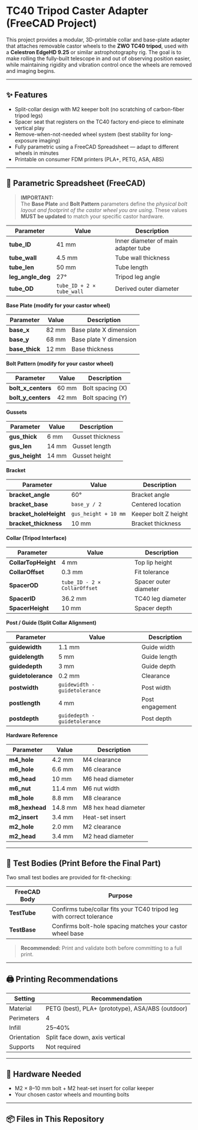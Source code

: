 # TC40 Tripod Caster Adapter (FreeCAD Project)

This project provides a modular, 3D-printable collar and base-plate adapter that attaches removable castor wheels to the **ZWO TC40 tripod**, used with a **Celestron EdgeHD 9.25** or similar astrophotography rig. The goal is to make rolling the fully-built telescope in and out of observing position easier, while maintaining rigidity and vibration control once the wheels are removed and imaging begins.

---

## ✨ Features

- Split-collar design with M2 keeper bolt (no scratching of carbon-fiber tripod legs)
- Spacer seat that registers on the TC40 factory end-piece to eliminate vertical play
- Remove-when-not-needed wheel system (best stability for long-exposure imaging)
- Fully parametric using a FreeCAD Spreadsheet — adapt to different wheels in minutes
- Printable on consumer FDM printers (PLA+, PETG, ASA, ABS)

---

## 📌 Parametric Spreadsheet (FreeCAD)

> **IMPORTANT:**  
> The **Base Plate** and **Bolt Pattern** parameters define the *physical bolt layout and footprint of the castor wheel you are using*. These values **MUST be updated** to match your specific castor hardware.

| Parameter | Value | Description |
|---|---|---|
| **tube_ID** | 41 mm | Inner diameter of main adapter tube |
| **tube_wall** | 4.5 mm | Tube wall thickness |
| **tube_len** | 50 mm | Tube length |
| **leg_angle_deg** | 27° | Tripod leg angle |
| **tube_OD** | `tube_ID + 2 × tube_wall` | Derived outer diameter |

**Base Plate (modify for your castor wheel)**

| Parameter | Value | Description |
|---|---|---|
| **base_x** | 82 mm | Base plate X dimension |
| **base_y** | 68 mm | Base plate Y dimension |
| **base_thick** | 12 mm | Base thickness |

**Bolt Pattern (modify for your castor wheel)**

| Parameter | Value | Description |
|---|---|---|
| **bolt_x_centers** | 60 mm | Bolt spacing (X) |
| **bolt_y_centers** | 42 mm | Bolt spacing (Y) |

**Gussets**

| Parameter | Value | Description |
|---|---|---|
| **gus_thick** | 6 mm | Gusset thickness |
| **gus_len** | 14 mm | Gusset length |
| **gus_height** | 14 mm | Gusset height |

**Bracket**

| Parameter | Value | Description |
|---|---|---|
| **bracket_angle** | 60° | Bracket angle |
| **bracket_base** | `base_y / 2` | Centered location |
| **bracket_holeHeight** | `gus_height + 10 mm` | Keeper bolt Z height |
| **bracket_thickness** | 10 mm | Bracket thickness |

**Collar (Tripod Interface)**

| Parameter | Value | Description |
|---|---|---|
| **CollarTopHeight** | 4 mm | Top lip height |
| **CollarOffset** | 0.3 mm | Fit tolerance |
| **SpacerOD** | `tube_ID - 2 × CollarOffset` | Spacer outer diameter |
| **SpacerID** | 36.2 mm | TC40 leg diameter |
| **SpacerHeight** | 10 mm | Spacer depth |

**Post / Guide (Split Collar Alignment)**

| Parameter | Value | Description |
|---|---|---|
| **guidewidth** | 1.1 mm | Guide width |
| **guidelength** | 5 mm | Guide length |
| **guidedepth** | 3 mm | Guide depth |
| **guidetolerance** | 0.2 mm | Clearance |
| **postwidth** | `guidewidth - guidetolerance` | Post width |
| **postlength** | 4 mm | Post engagement |
| **postdepth** | `guidedepth - guidetolerance` | Post depth |

**Hardware Reference**

| Parameter | Value | Description |
|---|---|---|
| **m4_hole** | 4.2 mm | M4 clearance |
| **m6_hole** | 6.6 mm | M6 clearance |
| **m6_head** | 10 mm | M6 head diameter |
| **m6_nut** | 11.4 mm | M6 nut width |
| **m8_hole** | 8.8 mm | M8 clearance |
| **m8_hexhead** | 14.8 mm | M8 hex head diameter |
| **m2_insert** | 3.4 mm | Heat-set insert |
| **m2_hole** | 2.0 mm | M2 clearance |
| **m2_head** | 3.4 mm | M2 head diameter |

---

## 🧪 Test Bodies (Print Before the Final Part)

Two small test bodies are provided for fit-checking:

| FreeCAD Body | Purpose |
|---|---|
| **TestTube** | Confirms tube/collar fits your TC40 tripod leg with correct tolerance |
| **TestBase** | Confirms bolt-hole spacing matches your castor wheel base |

> **Recommended:** Print and validate both before committing to a full print.

---

## 🖨️ Printing Recommendations

| Setting | Recommendation |
|---|---|
| Material | PETG (best), PLA+ (prototype), ASA/ABS (outdoor) |
| Perimeters | 4 |
| Infill | 25–40% |
| Orientation | Split face down, axis vertical |
| Supports | Not required |

---

## 🧰 Hardware Needed

- M2 × 8–10 mm bolt + M2 heat-set insert for collar keeper
- Your chosen castor wheels and mounting bolts

---

## 📦 Files in This Repository
